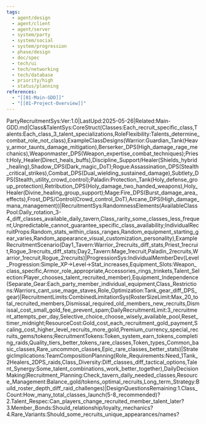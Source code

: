 ```yaml
---
tags:
  - agent/design
  - agent/client
  - agent/server
  - system/party
  - system/social
  - system/progression
  - phase/design
  - doc/spec
  - tech/ui
  - tech/networking
  - tech/database
  - priority/high
  - status/planning
references:
  - "[[01-Main-GDD]]"
  - "[[01-Project-Overview]]"
---
```


PartyRecruitmentSys:Ver:1.0|LastUpd:2025-05-26|Related:Main-GDD.md|Class&TalentSys:CoreStruct(Classes:Each_recruit_specific_class,Talents:Each_class_3_talent_specializations,RoleFlexibility:Talents_determine_combat_role_not_class),ExampleClassDesigns(Warrior:Guardian_Tank(Heavy_armor_taunts_damage_mitigation),Berserker_DPS(High_damage_rage_mechanics),Weaponmaster_DPS(Weapon_expertise_combat_techniques);Priest:Holy_Healer(Direct_heals_buffs),Discipline_Support/Healer(Shields_hybrid_healing),Shadow_DPS(Dark_magic_DoT);Rogue:Assassination_DPS(Stealth_critical_strikes),Combat_DPS(Dual_wielding_sustained_damage),Subtlety_DPS(Stealth_utility_crowd_control);Paladin:Protection_Tank(Holy_defense_group_protection),Retribution_DPS(Holy_damage_two_handed_weapons),Holy_Healer(Divine_healing_group_support);Mage:Fire_DPS(Burst_damage_area_effects),Frost_DPS/Control(Crowd_control_DoT),Arcane_DPS(High_damage_mana_management))|RecruitmentSys:RandomnessElements(AvailableClassPool:Daily_rotation_3-4_diff_classes_available_daily_tavern,Class_rarity_some_classes_less_frequent,Unpredictable_cannot_guarantee_specific_class_availability;IndividualRecruitProps:Random_stats_within_class_ranges,Random_equipment_starting_gear_varies,Random_appearance_visual_customization_personality),ExampleRecruitmentScenario(Day1_Tavern:Warrior_2recruits_diff_stats,Priest_1recruit,Rogue_3recruits_diff_stats;Day2_Tavern:Mage_1recruit,Paladin_2recruits,Warrior_1recruit,Rogue_2recruits)|ProgressionSys:IndividualMemberDev(Level_Progression:Simple_XP→Level→Stat_increases,Equipment_Slots:Weapon_class_specific,Armor_role_appropriate,Accessories_rings_trinkets,Talent_Selection:Player_chooses_talent_recruited_member),Equipment_Independence(Separate_Gear:Each_party_member_individual_equipment,Class_Restrictions:Warriors_cant_use_mage_staves,Role_Optimization:Tank_gear_diff_DPS_gear)|RecruitmentLimits:CombinedLimitationSys(RosterSizeLimit:Max_20_total_recruited_members,Dismissal_required_old_members_new_recruits,Dismissal_cost_small_gold_fee_prevent_spam;DailyRecruitmentLimit:3_recruitment_attempts_per_day,Selective_choice_choose_wisely_available_pool,Reset_timer_midnight;ResourceCost:Gold_cost_each_recruitment_gold_payment,Scaling_cost_higher_level_recruits_more_gold,Premium_currency_special_recruits_gems/tokens;RecruitmentTokens:Token_system_earn_tokens_completing_raids,Quality_tiers_better_tokens_rare_classes,Token_types_Common_basic_classes,Rare_uncommon_classes,Epic_rare_classes_better_stats)|StrategicImplications:TeamCompositionPlanning(Role_Requirements:Need_1Tank_2Healers_2DPS_raids,Class_Diversity:Diff_classes_diff_tactical_options,Talent_Synergy:Some_talent_combinations_work_better_together),DailyDecisionMaking(Recruitment_Planning:Check_tavern_daily_needed_classes,Resource_Management:Balance_gold/tokens_optimal_recruits,Long_term_Strategy:Build_roster_depth_diff_raid_challenges)|DesignQuestionsRemaining:1.Class_Count:How_many_total_classes_launch(5-8_recommended)?2.Talent_Respec:Can_players_change_recruited_member_talent_later?3.Member_Bonds:Should_relationship/loyalty_mechanics?4.Rare_Variants:Should_some_recruits_unique_appearances/names?